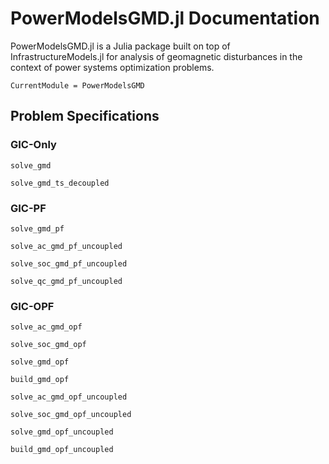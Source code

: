 # PowerModelsGMD.jl Documentation

PowerModelsGMD.jl is a Julia package built on top of InfrastructureModels.jl for analysis of geomagnetic disturbances in the context of power systems optimization problems.

```@meta
CurrentModule = PowerModelsGMD
```

## Problem Specifications

### GIC-Only 

```@docs
solve_gmd

solve_gmd_ts_decoupled
```

### GIC-PF

```@docs
solve_gmd_pf

solve_ac_gmd_pf_uncoupled

solve_soc_gmd_pf_uncoupled

solve_qc_gmd_pf_uncoupled
```

### GIC-OPF

```@docs
solve_ac_gmd_opf

solve_soc_gmd_opf

solve_gmd_opf

build_gmd_opf

solve_ac_gmd_opf_uncoupled

solve_soc_gmd_opf_uncoupled

solve_gmd_opf_uncoupled

build_gmd_opf_uncoupled
```


